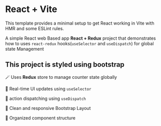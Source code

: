 # React + Vite

This template provides a minimal setup to get React working in Vite with HMR and some ESLint rules.

A simple React web Based app **React + Redux** project that demonstrates how to uses `react-redux` hooks(`useSelector` and `useDispatch`) for
global state Management

## This project is styled using bootstrap 

:magic_wand: Uses **Redux** store to manage counter state globally  

:dress: Real-time UI updates using `useSelector`

:dart: action dispatching using `useDispatch`

:bookmark: Clean and responsive Bootstrap Layout

:page_with_curl: Organized component structure
